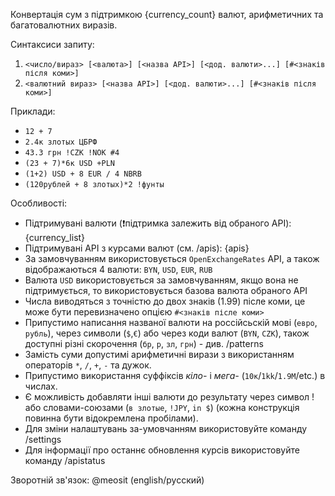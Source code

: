 Конвертація сум з підтримкою {currency_count} валют, арифметичних та багатовалютних виразів.

Синтаксиси запиту:
1) `<число/вираз> [<валюта>] [<назва API>] [<дод. валюти>...] [#<знаків після коми>]`
2) `<валютний вираз> [<назва API>] [<дод. валюти>...] [#<знаків після коми>]`

Приклади:
- `12 + 7`
- `2.4к злотых ЦБРФ`
- `43.3 грн !CZK !NOK #4`
- `(23 + 7)*6к USD +PLN`
- `(1+2) USD + 8 EUR / 4 NBRB`
- `(120рублей + 8 злотых)*2 !фунты`

Особливості:
- Підтримувані валюти (❗підтримка залежить від обраного API): {currency_list}
- Підтримувані API з курсами валют (см. /apis): {apis}
- За замовчуванням використовується `OpenExchangeRates` API, а також відображаються 4 валюти: `BYN`, `USD`, `EUR`, `RUB`
- Валюта `USD` використовується за замовчуванням, якщо вона не підтримується, то використовується базова валюта обраного API 
- Числа виводяться з точністю до двох знаків (1.99) післе коми, це може бути перевизначено опцією `#<знаків післе коми>`  
- Припустимо написання названої валюти на россійсьскій мові (`евро`, `рубль`), через символи (`$`,`€`) або через коди валют (`BYN`, `CZK`), також доступні різні скорочення (`бр`, `р`, `зл`, `грн`) - див. /patterns
- Замість суми допустимі арифметичні вирази з використанням операторів `*`, `/`, `+`, `-` та дужок.
- Припустимо використання суффіксів _кіло-_ і _мега-_ (`10к`/`1kk`/`1.9M`/etc.) в числах.
- Є можливість добавляти інші валюти до результату через символ ! або словами-союзами (`в злотые`, `!JPY`, `in $`) (кожна конструкція повинна бути відокремлена пробілами).
- Для зміни налаштувань за-умовчанням використовуйте команду /settings
- Для інформації про останнє обновлення курсів використовуйте команду /apistatus

Зворотній зв'язок: @meosit (english/русский)